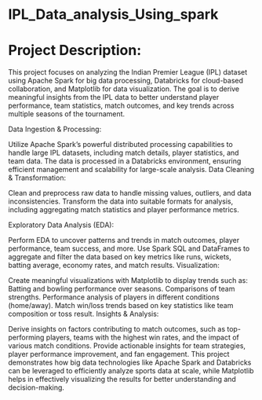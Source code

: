 # IPL_Data_analysis_Using_spark

# Project Description:

This project focuses on analyzing the Indian Premier League (IPL) dataset using Apache Spark for big data processing, Databricks for cloud-based collaboration, and Matplotlib for data visualization. The goal is to derive meaningful insights from the IPL data to better understand player performance, team statistics, match outcomes, and key trends across multiple seasons of the tournament.

Data Ingestion & Processing:

Utilize Apache Spark’s powerful distributed processing capabilities to handle large IPL datasets, including match details, player statistics, and team data.
The data is processed in a Databricks environment, ensuring efficient management and scalability for large-scale analysis.
Data Cleaning & Transformation:

Clean and preprocess raw data to handle missing values, outliers, and data inconsistencies.
Transform the data into suitable formats for analysis, including aggregating match statistics and player performance metrics.

Exploratory Data Analysis (EDA):

Perform EDA to uncover patterns and trends in match outcomes, player performance, team success, and more.
Use Spark SQL and DataFrames to aggregate and filter the data based on key metrics like runs, wickets, batting average, economy rates, and match results.
Visualization:

Create meaningful visualizations with Matplotlib to display trends such as:
Batting and bowling performance over seasons.
Comparisons of team strengths.
Performance analysis of players in different conditions (home/away).
Match win/loss trends based on key statistics like team composition or toss result.
Insights & Analysis:

Derive insights on factors contributing to match outcomes, such as top-performing players, teams with the highest win rates, and the impact of various match conditions.
Provide actionable insights for team strategies, player performance improvement, and fan engagement.
This project demonstrates how big data technologies like Apache Spark and Databricks can be leveraged to efficiently analyze sports data at scale, while Matplotlib helps in effectively visualizing the results for better understanding and decision-making.
